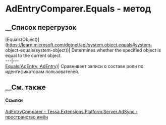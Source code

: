 # AdEntryComparer.Equals - метод
##  __Список перегрузок
[Equals(Object)](https://learn.microsoft.com/dotnet/api/system.object.equals#system-
object-equals\(system-object\))| Determines whether the specified object is
equal to the current object.  
---|---  
[Equals(AdEntry,
AdEntry)](M_Tessa_Extensions_Platform_Server_AdSync_AdEntryComparer_Equals.htm)|
Сравнивает записи о составе роли по идентификаторам пользователей.  
## __См. также
#### Ссылки
[AdEntryComparer -
](T_Tessa_Extensions_Platform_Server_AdSync_AdEntryComparer.htm)
[Tessa.Extensions.Platform.Server.AdSync - пространство
имён](N_Tessa_Extensions_Platform_Server_AdSync.htm)
